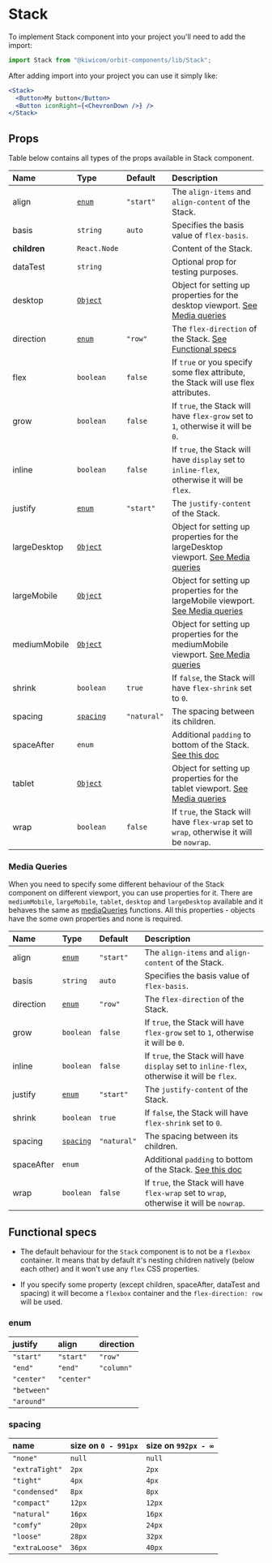 # Stack
To implement Stack component into your project you'll need to add the import:
```jsx
import Stack from "@kiwicom/orbit-components/lib/Stack";
```
After adding import into your project you can use it simply like:
```jsx
<Stack>
  <Button>My button</Button>
  <Button iconRight={<ChevronDown />} />
</Stack>
```
## Props
Table below contains all types of the props available in Stack component.

| Name          | Type                        | Default      | Description                      |
| :------------ | :-------------------------- | :----------- | :------------------------------- |
| align         | [`enum`](#enum)             | `"start"`    | The `align-items` and `align-content` of the Stack.
| basis         | `string`                    | `auto`       | Specifies the basis value of `flex-basis`.
| **children**  | `React.Node`                |              | Content of the Stack.
| dataTest      | `string`                    |              | Optional prop for testing purposes.
| desktop       | [`Object`](#media-queries)  |              | Object for setting up properties for the desktop viewport. [See Media queries](#media-queries)
| direction     | [`enum`](#enum)             | `"row"`      | The `flex-direction` of the Stack. [See Functional specs](#functional-specs)
| flex          | `boolean`                   | `false`      | If `true` or you specify some flex attribute, the Stack will use flex attributes.
| grow          | `boolean`                   | `false`      | If `true`, the Stack will have `flex-grow` set to `1`, otherwise it will be `0`.
| inline        | `boolean`                   | `false`      | If `true`, the Stack will have `display` set to `inline-flex`, otherwise it will be `flex`.
| justify       | [`enum`](#enum)             | `"start"`    | The `justify-content` of the Stack.
| largeDesktop  | [`Object`](#media-queries)  |              | Object for setting up properties for the largeDesktop viewport. [See Media queries](#media-queries)
| largeMobile   | [`Object`](#media-queries)  |              | Object for setting up properties for the largeMobile viewport. [See Media queries](#media-queries)
| mediumMobile  | [`Object`](#media-queries)  |              | Object for setting up properties for the mediumMobile viewport. [See Media queries](#media-queries)
| shrink        | `boolean`                   | `true`       | If `false`, the Stack will have `flex-shrink` set to `0`.
| spacing       | [`spacing`](#spacing)       | `"natural"`  | The spacing between its children.
| spaceAfter    | `enum`                      |              | Additional `padding` to bottom of the Stack. [See this doc](https://github.com/kiwicom/orbit-components/tree/master/src/common/getSpacingToken)
| tablet        | [`Object`](#media-queries)  |              | Object for setting up properties for the tablet viewport. [See Media queries](#media-queries)
| wrap          | `boolean`                   | `false`      | If `true`, the Stack will have `flex-wrap` set to `wrap`, otherwise it will be `nowrap`.

### Media Queries
When you need to specify some different behaviour of the Stack component on different viewport, you can use properties for it.
There are `mediumMobile`, `largeMobile`, `tablet`, `desktop` and `largeDesktop` available and it behaves the same as [mediaQueries](https://github.com/kiwicom/orbit-components/tree/master/src/utils/mediaQuery) functions.
All this properties - objects have the some own properties and none is required.

| Name          | Type                        | Default      | Description                      |
| :------------ | :-------------------------- | :----------- | :------------------------------- |
| align         | [`enum`](#enum)             | `"start"`    | The `align-items` and `align-content` of the Stack.
| basis         | `string`                    | `auto`       | Specifies the basis value of `flex-basis`.
| direction     | [`enum`](#enum)             | `"row"`      | The `flex-direction` of the Stack.
| grow          | `boolean`                   | `false`      | If `true`, the Stack will have `flex-grow` set to `1`, otherwise it will be `0`.
| inline        | `boolean`                   | `false`      | If `true`, the Stack will have `display` set to `inline-flex`, otherwise it will be `flex`.
| justify       | [`enum`](#enum)             | `"start"`    | The `justify-content` of the Stack.
| shrink        | `boolean`                   | `true`       | If `false`, the Stack will have `flex-shrink` set to `0`.
| spacing       | [`spacing`](#spacing)       | `"natural"`  | The spacing between its children.
| spaceAfter    | `enum`                      |              | Additional `padding` to bottom of the Stack. [See this doc](https://github.com/kiwicom/orbit-components/tree/master/src/common/getSpacingToken)
| wrap          | `boolean`                   | `false`      | If `true`, the Stack will have `flex-wrap` set to `wrap`, otherwise it will be `nowrap`.

## Functional specs
* The default behaviour for the `Stack` component is to not be a `flexbox` container. It means that by default it's nesting children natively (below each other) and it won't use any `flex` CSS properties.

* If you specify some property (except children, spaceAfter, dataTest and spacing) it will become a `flexbox` container and the `flex-direction: row` will be used.

### enum

| justify     | align       | direction   |
| :---------- | :---------- | :---------- |
| `"start"`   | `"start"`   | `"row"`     |
| `"end"`     | `"end"`     | `"column"`  |
| `"center"`  | `"center"`  |
| `"between"` |
| `"around"`  |

### spacing

| name              | size on `0 - 991px` | size on `992px - ∞` |
| :---------------- | :------------------ | :------------------ |
| `"none"`          | `null`              | `null`              |
| `"extraTight"`    | `2px`               | `2px`               |
| `"tight"`         | `4px`               | `4px`               |
| `"condensed"`     | `8px`               | `8px`               |
| `"compact"`       | `12px`              | `12px`              |
| `"natural"`       | `16px`              | `16px`              |
| `"comfy"`         | `20px`              | `24px`              |
| `"loose"`         | `28px`              | `32px`              |
| `"extraLoose"`    | `36px`              | `40px`              |
